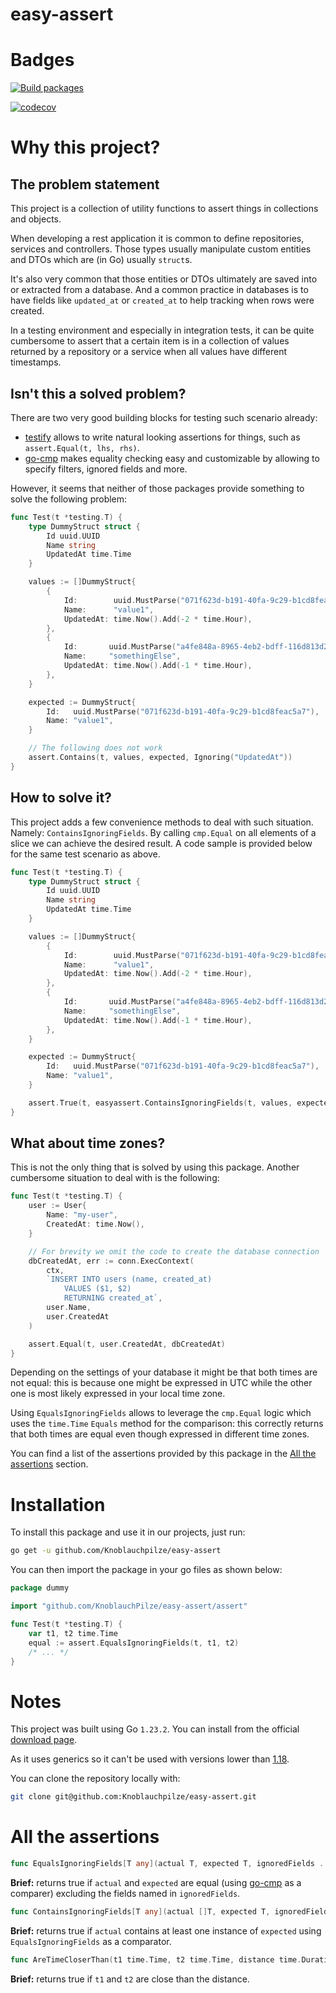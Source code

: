 # easy-assert

# Badges

[![Build packages](https://github.com/Knoblauchpilze/easy-assert/actions/workflows/build-packages.yml/badge.svg)](https://github.com/Knoblauchpilze/easy-assert/actions/workflows/build-packages.yml)

[![codecov](https://codecov.io/gh/Knoblauchpilze/easy-assert/graph/badge.svg?token=DL8I09GHC1)](https://codecov.io/gh/Knoblauchpilze/easy-assert)

# Why this project?

## The problem statement

This project is a collection of utility functions to assert things in collections and objects.

When developing a rest application it is common to define repositories, services and controllers. Those types usually manipulate custom entities and DTOs which are (in Go) usually `struct`s.

It's also very common that those entities or DTOs ultimately are saved into or extracted from a database. And a common practice in databases is to have fields like `updated_at` or `created_at` to help tracking when rows were created.

In a testing environment and especially in integration tests, it can be quite cumbersome to assert that a certain item is in a collection of values returned by a repository or a service when all values have different timestamps.

## Isn't this a solved problem?

There are two very good building blocks for testing such scenario already:

- [testify](https://github.com/stretchr/testify) allows to write natural looking assertions for things, such as `assert.Equal(t, lhs, rhs)`.
- [go-cmp](https://github.com/google/go-cmp) makes equality checking easy and customizable by allowing to specify filters, ignored fields and more.

However, it seems that neither of those packages provide something to solve the following problem:

```go
func Test(t *testing.T) {
	type DummyStruct struct {
		Id uuid.UUID
		Name string
		UpdatedAt time.Time
	}

	values := []DummyStruct{
		{
			Id:        uuid.MustParse("071f623d-b191-40fa-9c29-b1cd8feac5a7"),
			Name:      "value1",
			UpdatedAt: time.Now().Add(-2 * time.Hour),
		},
		{
			Id:       uuid.MustParse("a4fe848a-8965-4eb2-bdff-116d813d2824"),
			Name:     "somethingElse",
			UpdatedAt: time.Now().Add(-1 * time.Hour),
		},
	}

	expected := DummyStruct{
		Id:   uuid.MustParse("071f623d-b191-40fa-9c29-b1cd8feac5a7"),
		Name: "value1",
	}

	// The following does not work
	assert.Contains(t, values, expected, Ignoring("UpdatedAt"))
}
```

## How to solve it?

This project adds a few convenience methods to deal with such situation. Namely: `ContainsIgnoringFields`. By calling `cmp.Equal` on all elements of a slice we can achieve the desired result. A code sample is provided below for the same test scenario as above.

```go
func Test(t *testing.T) {
	type DummyStruct struct {
		Id uuid.UUID
		Name string
		UpdatedAt time.Time
	}

	values := []DummyStruct{
		{
			Id:        uuid.MustParse("071f623d-b191-40fa-9c29-b1cd8feac5a7"),
			Name:      "value1",
			UpdatedAt: time.Now().Add(-2 * time.Hour),
		},
		{
			Id:       uuid.MustParse("a4fe848a-8965-4eb2-bdff-116d813d2824"),
			Name:     "somethingElse",
			UpdatedAt: time.Now().Add(-1 * time.Hour),
		},
	}

	expected := DummyStruct{
		Id:   uuid.MustParse("071f623d-b191-40fa-9c29-b1cd8feac5a7"),
		Name: "value1",
	}

	assert.True(t, easyassert.ContainsIgnoringFields(t, values, expected, "UpdatedAt"))
}
```

## What about time zones?

This is not the only thing that is solved by using this package. Another cumbersome situation to deal with is the following:

```go
func Test(t *testing.T) {
	user := User{
		Name: "my-user",
		CreatedAt: time.Now(),
	}

	// For brevity we omit the code to create the database connection
	dbCreatedAt, err := conn.ExecContext(
		ctx,
		`INSERT INTO users (name, created_at)
			VALUES ($1, $2)
			RETURNING created_at`,
		user.Name,
		user.CreatedAt
	)

	assert.Equal(t, user.CreatedAt, dbCreatedAt)
}
```

Depending on the settings of your database it might be that both times are not equal: this is because one might be expressed in UTC while the other one is most likely expressed in your local time zone.

Using `EqualsIgnoringFields` allows to leverage the `cmp.Equal` logic which uses the `time.Time` `Equals` method for the comparison: this correctly returns that both times are equal even though expressed in different time zones.

You can find a list of the assertions provided by this package in the [All the assertions](#all-the-assertions) section.

# Installation

To install this package and use it in our projects, just run:

```bash
go get -u github.com/Knoblauchpilze/easy-assert
```

You can then import the package in your go files as shown below:

```go
package dummy

import "github.com/KnoblauchPilze/easy-assert/assert"

func Test(t *testing.T) {
	var t1, t2 time.Time
	equal := assert.EqualsIgnoringFields(t, t1, t2)
	/* ... */
}
```

# Notes

This project was built using Go `1.23.2`. You can install from the official [download page](https://go.dev/doc/install).

As it uses generics so it can't be used with versions lower than [1.18](https://go.dev/blog/go1.18#generics).

You can clone the repository locally with:

```bash
git clone git@github.com:Knoblauchpilze/easy-assert.git
```

# All the assertions

```go
func EqualsIgnoringFields[T any](actual T, expected T, ignoredFields ...string) bool { /* ...*/ }
```

**Brief:** returns true if `actual` and `expected` are equal (using [go-cmp](https://github.com/google/go-cmp) as a comparer) excluding the fields named in `ignoredFields`.

```go
func ContainsIgnoringFields[T any](actual []T, expected T, ignoredFields ...string) bool { /* ... */ }
```

**Brief:** returns true if `actual` contains at least one instance of `expected` using `EqualsIgnoringFields` as a comparator.

```go
func AreTimeCloserThan(t1 time.Time, t2 time.Time, distance time.Duration) bool { /* ... */ }
```

**Brief:** returns true if `t1` and `t2` are close than the distance.
